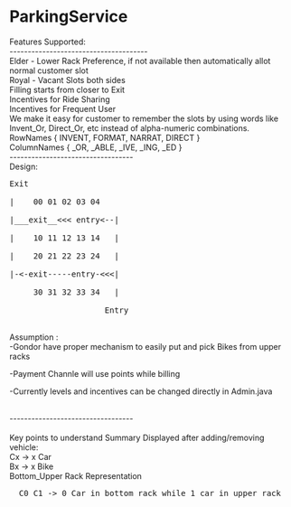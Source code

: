 # ParkingService

Features Supported:<br>
--------------------------------------<br>
Elder - Lower Rack Preference, if not available then automatically allot normal customer slot<br>
Royal - Vacant Slots both sides<br>
Filling starts from closer to Exit<br>
Incentives for Ride Sharing<br>
Incentives for Frequent User<br>
We make it easy for customer to remember the slots by using words like Invent_Or, Direct_Or, etc instead of alpha-numeric combinations.<br>
RowNames { INVENT, FORMAT, NARRAT, DIRECT }<br>
ColumnNames { _OR, _ABLE, _IVE, _ING, _ED  }
<br>----------------------------------<br>
Design:<br>
<pre>
Exit<br>
|    00 01 02 03 04 <br>
|___exit__<<< entry<--|<br>
|    10 11 12 13 14   |<br>
|    20 21 22 23 24   |<br>
|-<-exit-----entry-<<<|<br>
     30 31 32 33 34   |<br>
                    Entry</pre>
                    
<br>Assumption :<br>
-Gondor have proper mechanism to easily put and pick Bikes from upper racks<br>

-Payment Channle will use points while billing

-Currently levels and incentives can be changed directly in Admin.java

<br>----------------------------------<br>
<br>Key points to understand Summary Displayed after adding/removing vehicle:
<br>
Cx -> x Car<br>
Bx -> x Bike<br>
Bottom_Upper Rack Representation<br>
<pre>  C0_C1 -> 0 Car in bottom rack while 1 car in upper rack
</pre><br>
